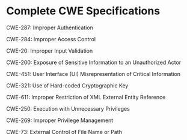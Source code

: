 

# Complete CWE Specifications

CWE-287: Improper Authentication

CWE-284: Improper Access Control

CWE-20: Improper Input Validation

CWE-200: Exposure of Sensitive Information to an Unauthorized Actor

CWE-451: User Interface (UI) Misrepresentation of Critical Information

CWE-321: Use of Hard-coded Cryptographic Key

CWE-611: Improper Restriction of XML External Entity Reference

CWE-250: Execution with Unnecessary Privileges

CWE-269: Improper Privilege Management

CWE-73: External Control of File Name or Path